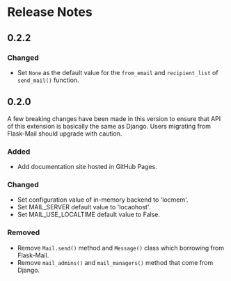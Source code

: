 # Release Notes

## 0.2.2

### Changed

- Set `None` as the default value for the `from_email` and `recipient_list` of `send_mail()` function.

## 0.2.0

A few breaking changes have been made in this version to ensure that API of this extension is basically the same as Django. 
Users migrating from Flask-Mail should upgrade with caution.

### Added

- Add documentation site hosted in GitHub Pages.

### Changed

- Set configuration value of in-memory backend to 'locmem'.
- Set MAIL_SERVER default value to 'locaohost'.
- Set MAIL_USE_LOCALTIME default value to False.

### Removed

- Remove `Mail.send()` method and `Message()` class which borrowing from Flask-Mail.
- Remove `mail_admins()` and `mail_managers()` method that come from Django.